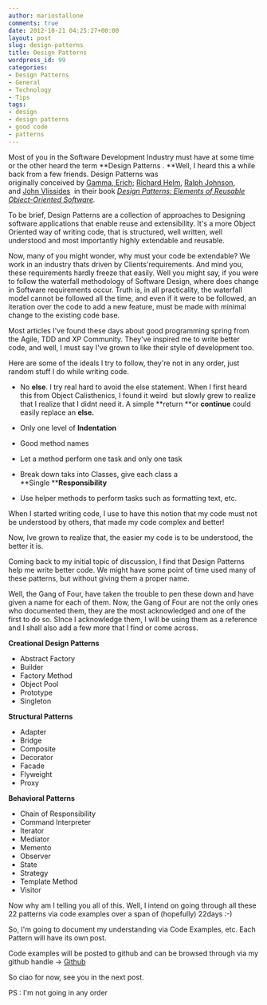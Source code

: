 ```yaml
---
author: mariostallone
comments: true
date: 2012-10-21 04:25:27+00:00
layout: post
slug: design-patterns
title: Design Patterns
wordpress_id: 99
categories:
- Design Patterns
- General
- Technology
- Tips
tags:
- design
- design patterns
- good code
- patterns
---
```


Most of you in the Software Development Industry must have at some time or the other heard the term **Design Patterns . **Well, I heard this a while back from a few friends. Design Patterns was originally conceived by [Gamma, Erich](http://en.wikipedia.org/wiki/Erich_Gamma); [Richard Helm](http://en.wikipedia.org/w/index.php?title=Richard_Helm&action=edit&redlink=1), [Ralph Johnson](http://en.wikipedia.org/wiki/Ralph_Johnson_(computer_scientist)), and [John Vlissides](http://en.wikipedia.org/wiki/John_Vlissides)  in their book _[Design Patterns: Elements of Reusable Object-Oriented Software](http://en.wikipedia.org/wiki/Design_Patterns_(book))._

To be brief, Design Patterns are a collection of approaches to Designing software applications that enable reuse and extensibility. It's a more Object Oriented way of writing code, that is structured, well written, well understood and most importantly highly extendable and reusable.

Now, many of you might wonder, why must your code be extendable?
We work in an industry thats driven by Clients'requirements. And mind you, these requirements hardly freeze that easily. Well you might say, if you were to follow the waterfall methodology of Software Design, where does change in Software requirements occur. Truth is, in all practicality, the waterfall model cannot be followed all the time, and even if it were to be followed, an iteration over the code to add a new feature, must be made with minimal change to the existing code base.

Most articles I've found these days about good programming spring from the Agile, TDD and XP Community. They've inspired me to write better code, and well, I must say I've grown to like their style of development too.

Here are some of the ideals I try to follow, they're not in any order, just random stuff I do while writing code.

  * No **else**.
I try real hard to avoid the else statement. When I first heard this from Object Calisthenics, I found it weird  but slowly grew to realize that I realize that I didnt need it. A simple **return **or **continue** could easily replace an **else.**

  * Only one level of **Indentation**	
  * Good method names
  * Let a method perform one task and only one task
  * Break down taks into Classes, give each class a **Single ****Responsibility**
  * Use helper methods to perform tasks such as formatting text, etc.

When I started writing code, I use to have this notion that my code must not be understood by others, that made my code complex and better!

Now, Ive grown to realize that, the easier my code is to be understood, the better it is.

Coming back to my initial topic of discussion, I find that Design Patterns help me write better code. We might have some point of time used many of these patterns, but without giving them a proper name.

Well, the Gang of Four, have taken the trouble to pen these down and have given a name for each of them. Now, the Gang of Four are not the only ones who documented them, they are the most acknowledged and one of the first to do so. SInce I acknowledge them, I will be using them as a reference and I shall also add a few more that I find or come across.

**Creational Design Patterns**
	
  * Abstract Factory	
  * Builder
  * Factory Method
  * Object Pool
  * Prototype
  * Singleton

**Structural Patterns**
	
  * Adapter	
  * Bridge
  * Composite
  * Decorator
  * Facade
  * Flyweight
  * Proxy

**Behavioral Patterns**
	
  * Chain of Responsibility	
  * Command Interpreter
  * Iterator
  * Mediator
  * Memento
  * Observer
  * State
  * Strategy
  * Template Method
  * Visitor


Now why am I telling you all of this. Well, I intend on going through all these 22 patterns via code examples over a span of (hopefully) 22days :-)

So, I'm going to document my understanding via Code Examples, etc. Each Pattern will have its own post.

Code examples will be posted to github and can be browsed through via my github handle -> [Github](https://github.com/mariostallone)

So ciao for now, see you in the next post.

PS : I'm not going in any order
